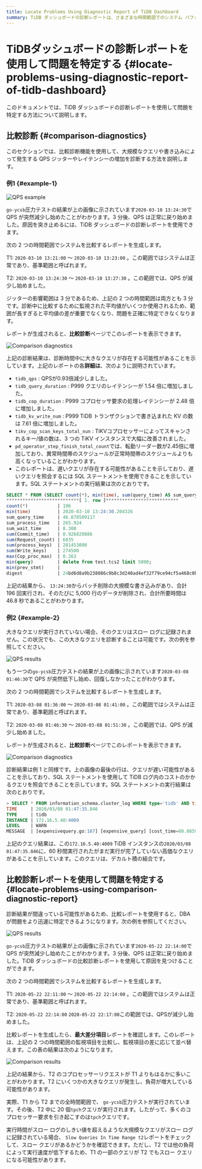 ```yaml
---
title: Locate Problems Using Diagnostic Report of TiDB Dashboard
summary: TiDB ダッシュボードの診断レポートは、さまざまな時間範囲でのシステム パフォーマンスを比較することで、問題を特定するのに役立ちます。QPS の低下、レイテンシーの増加、クエリの低速化などの問題を特定し、詳細な分析と SQL ステートメントを提供して、さらに調査できるようにします。この比較レポートは、パフォーマンスの問題を迅速に特定して対処するために不可欠です。
---
```


# TiDBダッシュボードの診断レポートを使用して問題を特定する {#locate-problems-using-diagnostic-report-of-tidb-dashboard}

このドキュメントでは、TiDB ダッシュボードの診断レポートを使用して問題を特定する方法について説明します。

## 比較診断 {#comparison-diagnostics}

このセクションでは、比較診断機能を使用して、大規模なクエリや書き込みによって発生する QPS ジッターやレイテンシーの増加を診断する方法を説明します。

### 例1 {#example-1}

![QPS example](https://docs-download.pingcap.com/media/images/docs/dashboard/dashboard-diagnostics-usage1.png)

`go-ycsb`圧力テストの結果が上の画像に示されています`2020-03-10 13:24:30`で QPS が突然減少し始めたことがわかります。3 分後、QPS は正常に戻り始めました。原因を突き止めるには、TiDB ダッシュボードの診断レポートを使用できます。

次の 2 つの時間範囲でシステムを比較するレポートを生成します。

T1: `2020-03-10 13:21:00` ～ `2020-03-10 13:23:00` 。この範囲ではシステムは正常であり、基準範囲と呼ばれます。

T2: `2020-03-10 13:24:30` ～ `2020-03-10 13:27:30` 。この範囲では、QPS が減少し始めました。

ジッターの影響範囲は 3 分であるため、上記の 2 つの時間範囲は両方とも 3 分です。診断中に比較するために監視された平均値がいくつか使用されるため、範囲が長すぎると平均値の差が重要でなくなり、問題を正確に特定できなくなります。

レポートが生成されると、**比較診断**ページでこのレポートを表示できます。

![Comparison diagnostics](https://docs-download.pingcap.com/media/images/docs/dashboard/dashboard-diagnostics-usage2.png)

上記の診断結果は、診断時間中に大きなクエリが存在する可能性があることを示しています。上記のレポートの各**詳細は**、次のように説明されています。

-   `tidb_qps` : QPSが0.93倍減少しました。
-   `tidb_query_duration` : P999 クエリのレイテンシーが 1.54 倍に増加しました。
-   `tidb_cop_duration` : P999 コプロセッサ要求の処理レイテンシーが 2.48 倍に増加しました。
-   `tidb_kv_write_num` : P999 TiDB トランザクションで書き込まれた KV の数は 7.61 倍に増加しました。
-   `tikv_cop_scan_keys_total_nun` : TiKVコプロセッサーによってスキャンされるキー/値の数は、3 つの TiKV インスタンスで大幅に改善されました。
-   `pd_operator_step_finish_total_count`では、転勤リーダー数が2.45倍に増加しており、異常時間帯のスケジュールが正常時間帯のスケジュールよりも高くなっていることがわかります。
-   このレポートは、遅いクエリが存在する可能性があることを示しており、遅いクエリを照会するには SQL ステートメントを使用できることを示しています。SQL ステートメントの実行結果は次のとおりです。

```sql
SELECT * FROM (SELECT count(*), min(time), sum(query_time) AS sum_query_time, sum(Process_time) AS sum_process_time, sum(Wait_time) AS sum_wait_time, sum(Commit_time), sum(Request_count), sum(process_keys), sum(Write_keys), max(Cop_proc_max), min(query),min(prev_stmt), digest FROM information_schema.CLUSTER_SLOW_QUERY WHERE time >= '2020-03-10 13:24:30' AND time < '2020-03-10 13:27:30' AND Is_internal = false GROUP BY digest) AS t1 WHERE t1.digest NOT IN (SELECT digest FROM information_schema.CLUSTER_SLOW_QUERY WHERE time >= '2020-03-10 13:21:00' AND time < '2020-03-10 13:24:00' GROUP BY digest) ORDER BY t1.sum_query_time DESC limit 10\G
***************************[ 1. row ]***************************
count(*)           | 196
min(time)          | 2020-03-10 13:24:30.204326
sum_query_time     | 46.878509117
sum_process_time   | 265.924
sum_wait_time      | 8.308
sum(Commit_time)   | 0.926820886
sum(Request_count) | 6035
sum(process_keys)  | 201453000
sum(Write_keys)    | 274500
max(Cop_proc_max)  | 0.263
min(query)         | delete from test.tcs2 limit 5000;
min(prev_stmt)     |
digest             | 24bd6d8a9b238086c9b8c3d240ad4ef32f79ce94cf5a468c0b8fe1eb5f8d03df
```

上記の結果から、 `13:24:30`からバッチ削除の大規模な書き込みがあり、合計 196 回実行され、そのたびに 5,000 行のデータが削除され、合計所要時間は 46.8 秒であることがわかります。

### 例2 {#example-2}

大きなクエリが実行されていない場合、そのクエリはスロー ログに記録されません。この状況でも、この大きなクエリを診断することは可能です。次の例を参照してください。

![QPS results](https://docs-download.pingcap.com/media/images/docs/dashboard/dashboard-diagnostics-usage3.png)

もう一つの`go-ycsb`圧力テストの結果が上の画像に示されています`2020-03-08 01:46:30`で QPS が突然低下し始め、回復しなかったことがわかります。

次の 2 つの時間範囲でシステムを比較するレポートを生成します。

T1: `2020-03-08 01:36:00` ～ `2020-03-08 01:41:00` 。この範囲ではシステムは正常であり、基準範囲と呼ばれます。

T2: `2020-03-08 01:46:30` ～ `2020-03-08 01:51:30` 。この範囲では、QPS が減少し始めました。

レポートが生成されると、**比較診断**ページでこのレポートを表示できます。

![Comparison diagnostics](https://docs-download.pingcap.com/media/images/docs/dashboard/dashboard-diagnostics-usage4.png)

診断結果は例 1 と同様です。上の画像の最後の行は、クエリが遅い可能性があることを示しており、SQL ステートメントを使用して TiDB ログ内のコストのかかるクエリを照会できることを示しています。SQL ステートメントの実行結果は次のとおりです。

```sql
> SELECT * FROM information_schema.cluster_log WHERE type='tidb' AND time >= '2020-03-08 01:46:30' AND time < '2020-03-08 01:51:30' AND level = 'warn' AND message LIKE '%expensive_query%'\G
TIME     | 2020/03/08 01:47:35.846
TYPE     | tidb
INSTANCE | 172.16.5.40:4009
LEVEL    | WARN
MESSAGE  | [expensivequery.go:167] [expensive_query] [cost_time=60.085949605s] [process_time=2.52s] [wait_time=2.52s] [request_count=9] [total_keys=996009] [process_keys=996000] [num_cop_tasks=9] [process_avg_time=0.28s] [process_p90_time=0.344s] [process_max_time=0.344s] [process_max_addr=172.16.5.40:20150] [wait_avg_time=0.000777777s] [wait_p90_time=0.003s] [wait_max_time=0.003s] [wait_max_addr=172.16.5.40:20150] [stats=t_wide:pseudo] [conn_id=19717] [user=root] [database=test] [table_ids="[80,80]"] [txn_start_ts=415132076148785201] [mem_max="23583169 Bytes (22.490662574768066 MB)"] [sql="select count(*) from t_wide as t1 join t_wide as t2 where t1.c0>t2.c1 and t1.c2>0"]
```

上記のクエリ結果は、この`172.16.5.40:4009` TiDB インスタンスの`2020/03/08 01:47:35.846`に、60 秒間実行されたがまだ実行が完了していない高価なクエリがあることを示しています。このクエリは、デカルト積の結合です。

## 比較診断レポートを使用して問題を特定する {#locate-problems-using-comparison-diagnostic-report}

診断結果が間違っている可能性があるため、比較レポートを使用すると、DBA が問題をより迅速に特定できるようになります。次の例を参照してください。

![QPS results](https://docs-download.pingcap.com/media/images/docs/dashboard/dashboard-diagnostics-usage5.png)

`go-ycsb`圧力テストの結果が上の画像に示されています`2020-05-22 22:14:00`で QPS が突然減少し始めたことがわかります。3 分後、QPS は正常に戻り始めました。TiDB ダッシュボードの比較診断レポートを使用して原因を見つけることができます。

次の 2 つの時間範囲でシステムを比較するレポートを生成します。

T1: `2020-05-22 22:11:00` ～ `2020-05-22 22:14:00` 。この範囲ではシステムは正常であり、基準範囲と呼ばれます。

T2: `2020-05-22 22:14:00` `2020-05-22 22:17:00`この範囲では、QPSが減少し始めました。

比較レポートを生成したら、**最大差分項目**レポートを確認します。このレポートは、上記の 2 つの時間範囲の監視項目を比較し、監視項目の差に応じて並べ替えます。この表の結果は次のようになります。

![Comparison results](https://docs-download.pingcap.com/media/images/docs/dashboard/dashboard-diagnostics-usage6.png)

上記の結果から、T2 のコプロセッサーリクエストが T1 よりもはるかに多いことがわかります。T2 にいくつかの大きなクエリが発生し、負荷が増大している可能性があります。

実際、T1 から T2 までの全時間範囲で、 `go-ycsb`圧力テストが実行されています。その後、T2 中に 20 個`tpch`クエリが実行されます。したがって、多くのコプロセッサー要求を引き起こすのは`tpch`クエリです。

実行時間がスロー ログのしきい値を超えるような大規模なクエリがスロー ログに記録されている場合、 `Slow Queries In Time Range t2`レポートをチェックして、スロー クエリがあるかどうかを確認できます。ただし、T2 では他の負荷によって実行速度が低下するため、T1 の一部のクエリが T2 でもスロー クエリになる可能性があります。
